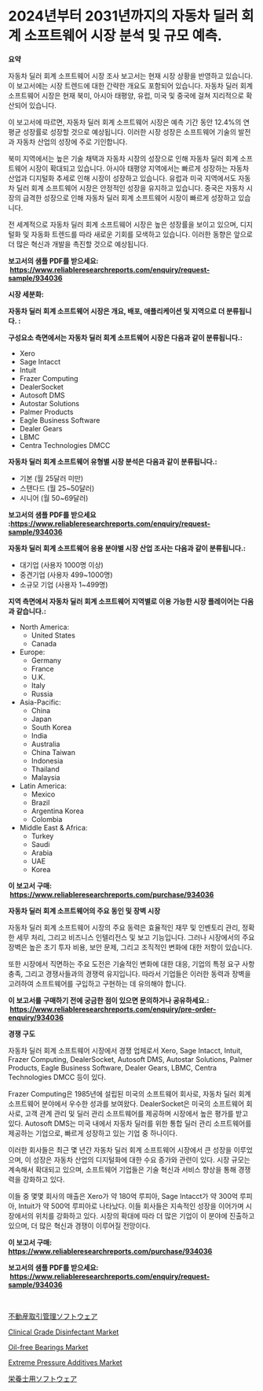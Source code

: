 <p><h1>2024년부터 2031년까지의 자동차 딜러 회계 소프트웨어 시장 분석 및 규모 예측.</h1></p><p><strong>요약</strong></p>
<p><p>자동차 딜러 회계 소프트웨어 시장 조사 보고서는 현재 시장 상황을 반영하고 있습니다. 이 보고서에는 시장 트렌드에 대한 간략한 개요도 포함되어 있습니다. 자동차 딜러 회계 소프트웨어 시장은 현재 북미, 아시아 태평양, 유럽, 미국 및 중국에 걸쳐 지리적으로 확산되어 있습니다.</p><p>이 보고서에 따르면, 자동차 딜러 회계 소프트웨어 시장은 예측 기간 동안 12.4%의 연평균 성장률로 성장할 것으로 예상됩니다. 이러한 시장 성장은 소프트웨어 기술의 발전과 자동차 산업의 성장에 주로 기인합니다.</p><p>북미 지역에서는 높은 기술 채택과 자동차 시장의 성장으로 인해 자동차 딜러 회계 소프트웨어 시장이 확대되고 있습니다. 아시아 태평양 지역에서는 빠르게 성장하는 자동차 산업과 디지털화 추세로 인해 시장이 성장하고 있습니다. 유럽과 미국 지역에서도 자동차 딜러 회계 소프트웨어 시장은 안정적인 성장을 유지하고 있습니다. 중국은 자동차 시장의 급격한 성장으로 인해 자동차 딜러 회계 소프트웨어 시장이 빠르게 성장하고 있습니다.</p><p>전 세계적으로 자동차 딜러 회계 소프트웨어 시장은 높은 성장률을 보이고 있으며, 디지털화 및 자동화 트렌드를 따라 새로운 기회를 모색하고 있습니다. 이러한 동향은 앞으로 더 많은 혁신과 개발을 촉진할 것으로 예상됩니다.</p></p>
<p><strong>보고서의 샘플 PDF를 받으세요: &nbsp;<a href="https://www.reliableresearchreports.com/enquiry/request-sample/934036">https://www.reliableresearchreports.com/enquiry/request-sample/934036</a></strong></p>
<p><strong>시장 세분화:</strong></p>
<p><strong> 자동차 딜러 회계 소프트웨어 시장은 개요, 배포, 애플리케이션 및 지역으로 더 분류됩니다. :</strong></p>
<p><strong>구성요소 측면에서는 자동차 딜러 회계 소프트웨어 시장은 다음과 같이 분류됩니다.:</strong></p>
<p><ul><li>Xero</li><li>Sage Intacct</li><li>Intuit</li><li>Frazer Computing</li><li>DealerSocket</li><li>Autosoft DMS</li><li>Autostar Solutions</li><li>Palmer Products</li><li>Eagle Business Software</li><li>Dealer Gears</li><li>LBMC</li><li>Centra Technologies DMCC</li></ul></p>
<p><strong> 자동차 딜러 회계 소프트웨어 유형별 시장 분석은 다음과 같이 분류됩니다.:</strong></p>
<p><ul><li>기본 (월 25달러 미만)</li><li>스탠다드 (월 25~50달러)</li><li>시니어 (월 50~69달러)</li></ul></p>
<p><strong>보고서의 샘플 PDF를 받으세요 :<a href="https://www.reliableresearchreports.com/enquiry/request-sample/934036">https://www.reliableresearchreports.com/enquiry/request-sample/934036</a></strong></p>
<p><strong> 자동차 딜러 회계 소프트웨어 응용 분야별 시장 산업 조사는 다음과 같이 분류됩니다.:</strong></p>
<p><ul><li>대기업 (사용자 1000명 이상)</li><li>중견기업 (사용자 499~1000명)</li><li>소규모 기업 (사용자 1~499명)</li></ul></p>
<p><strong>지역 측면에서 자동차 딜러 회계 소프트웨어 지역별로 이용 가능한 시장 플레이어는 다음과 같습니다.:</strong></p>
<p><ul>
    <li>
        North America:
        <ul>
            <li>United States</li>
            <li>Canada</li>
        </ul>
    </li>
    <li>
        Europe:
        <ul>
            <li>Germany</li>
            <li>France</li>
            <li>U.K.</li>
            <li>Italy</li>
            <li>Russia</li>
        </ul>
    </li>
    <li>
        Asia-Pacific:
        <ul>
            <li>China</li>
            <li>Japan</li>
            <li>South Korea</li>
            <li>India</li>
            <li>Australia</li>
            <li>China Taiwan</li>
            <li>Indonesia</li>
            <li>Thailand</li>
            <li>Malaysia</li>
        </ul>
    </li>
    <li>
        Latin America:
        <ul>
            <li>Mexico</li>
            <li>Brazil</li>
            <li>Argentina Korea</li>
            <li>Colombia</li>
        </ul>
    </li>
    <li>
        Middle East & Africa:
        <ul>
            <li>Turkey</li>
            <li>Saudi</li>
            <li>Arabia</li>
            <li>UAE</li>
            <li>Korea</li>
        </ul>
    </li>
    </ul></p>
<p><strong>이 보고서 구매: &nbsp;<a href="https://www.reliableresearchreports.com/purchase/934036">https://www.reliableresearchreports.com/purchase/934036</a></strong></p>
<p><strong>자동차 딜러 회계 소프트웨어의 주요 동인 및 장벽 시장</strong></p>
<p><p>자동차 딜러 회계 소프트웨어 시장의 주요 동력은 효율적인 재무 및 인벤토리 관리, 정확한 세무 처리, 그리고 비즈니스 인텔리전스 및 보고 기능입니다. 그러나 시장에서의 주요 장벽은 높은 초기 투자 비용, 보안 문제, 그리고 조직적인 변화에 대한 저항이 있습니다.</p><p>또한 시장에서 직면하는 주요 도전은 기술적인 변화에 대한 대응, 기업의 특정 요구 사항 충족, 그리고 경쟁사들과의 경쟁력 유지입니다. 따라서 기업들은 이러한 동력과 장벽을 고려하여 소프트웨어를 구입하고 구현하는 데 유의해야 합니다.</p></p>
<p><strong>이 보고서를 구매하기 전에 궁금한 점이 있으면 문의하거나 공유하세요.: &nbsp;<a href="https://www.reliableresearchreports.com/enquiry/pre-order-enquiry/934036">https://www.reliableresearchreports.com/enquiry/pre-order-enquiry/934036</a></strong></p>
<p><strong>경쟁 구도</strong></p>
<p><p>자동차 딜러 회계 소프트웨어 시장에서 경쟁 업체로서 Xero, Sage Intacct, Intuit, Frazer Computing, DealerSocket, Autosoft DMS, Autostar Solutions, Palmer Products, Eagle Business Software, Dealer Gears, LBMC, Centra Technologies DMCC 등이 있다. </p><p>Frazer Computing은 1985년에 설립된 미국의 소프트웨어 회사로, 자동차 딜러 회계 소프트웨어 분야에서 우수한 성과를 보여왔다. DealerSocket은 미국의 소프트웨어 회사로, 고객 관계 관리 및 딜러 관리 소프트웨어를 제공하며 시장에서 높은 평가를 받고 있다. Autosoft DMS는 미국 내에서 자동차 딜러를 위한 통합 딜러 관리 소프트웨어를 제공하는 기업으로, 빠르게 성장하고 있는 기업 중 하나이다.</p><p>이러한 회사들은 최근 몇 년간 자동차 딜러 회계 소프트웨어 시장에서 큰 성장을 이루었으며, 이 성장은 자동차 산업의 디지털화에 대한 수요 증가와 관련이 있다. 시장 규모는 계속해서 확대되고 있으며, 소프트웨어 기업들은 기술 혁신과 서비스 향상을 통해 경쟁력을 강화하고 있다.</p><p>이들 중 몇몇 회사의 매출은 Xero가 약 180억 루피아, Sage Intacct가 약 300억 루피아, Intuit가 약 500억 루피아로 나타났다. 이들 회사들은 지속적인 성장을 이어가며 시장에서의 위치를 강화하고 있다. 시장의 확대에 따라 더 많은 기업이 이 분야에 진출하고 있으며, 더 많은 혁신과 경쟁이 이루어질 전망이다.</p></p>
<p><strong>이 보고서 구매: &nbsp; <a href="https://www.reliableresearchreports.com/purchase/934036">https://www.reliableresearchreports.com/purchase/934036</a></strong></p>
<p><strong>보고서의 샘플 PDF를 받으세요: &nbsp;<a href="https://www.reliableresearchreports.com/enquiry/request-sample/934036">https://www.reliableresearchreports.com/enquiry/request-sample/934036</a></strong><strong></strong></p>
<p>&nbsp;</p>
<p><p><a href="https://github.com/bevdtkn4419963/Market-Research-Report-List-1/blob/main/2593591184258.md">不動産取引管理ソフトウェア</a></p><p><a href="https://picayune-night-cbd.notion.site/Clinical-Grade-Disinfectant-Market-Research-Report-Provides-Critical-Insights-that-can-help-Shape-Bu-a3e81e90f05c4faa863044a965892ed7">Clinical Grade Disinfectant Market</a></p><p><a href="https://issuu.com/reportprime-2/docs/oil-free-bearings-market-size-2030.pptx">Oil-free Bearings Market</a></p><p><a href="https://view.publitas.com/reportprime-1/extreme-pressure-additives-market-analysis-and-market-size-global-industry-overview-market-segmentation-and-forecast-2024-to-2031/">Extreme Pressure Additives Market</a></p><p><a href="https://github.com/lababdou/Market-Research-Report-List-2/blob/main/7611077184257.md">栄養士用ソフトウェア</a></p></p>